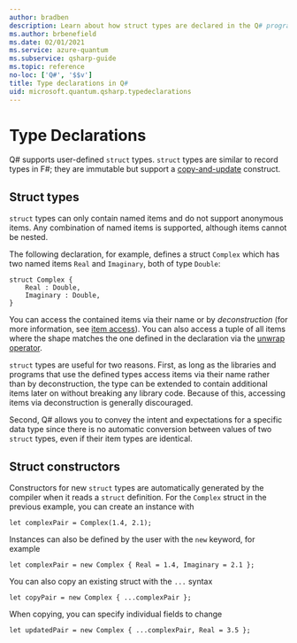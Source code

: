 ```yaml
---
author: bradben
description: Learn about how struct types are declared in the Q# programming language.
ms.author: brbenefield
ms.date: 02/01/2021
ms.service: azure-quantum
ms.subservice: qsharp-guide
ms.topic: reference
no-loc: ['Q#', '$$v']
title: Type declarations in Q#
uid: microsoft.quantum.qsharp.typedeclarations
---
```


# Type Declarations

Q# supports user-defined `struct` types. `struct` types are similar to record types in F#; they are immutable but support a [copy-and-update](xref:microsoft.quantum.qsharp.copyandupdateexpressions) construct.

## Struct types

`struct` types can only contain named items and do not support anonymous items. Any combination of named items is supported, although items cannot be nested.

The following declaration, for example, defines a struct `Complex` which has two named items `Real` and `Imaginary`, both of type `Double`:

```qsharp
struct Complex {
    Real : Double,
    Imaginary : Double,
}
```

You can access the contained items via their name or by *deconstruction* (for more information, see [item access](xref:microsoft.quantum.qsharp.itemaccessexpression#item-access-for-struct-types)).
You can also access a tuple of all items where the shape matches the one defined in the declaration via the [unwrap operator](xref:microsoft.quantum.qsharp.itemaccessexpression#item-access-for-struct-types).

`struct` types are useful for two reasons. First, as long as the libraries and programs that use the defined types access items via their name rather than by deconstruction, the type can be extended to contain additional items later on without breaking any library code. Because of this, accessing items via deconstruction is generally discouraged.

Second, Q# allows you to convey the intent and expectations for a specific data type since there is no automatic conversion between values of two `struct` types, even if their item types are identical.

## Struct constructors

Constructors for new `struct` types are automatically generated by the compiler when it reads a `struct` definition. For the `Complex` struct in the previous example, you can create an instance with

```qsharp
let complexPair = Complex(1.4, 2.1);
```

Instances can also be defined by the user with the `new` keyword, for example

```qsharp
let complexPair = new Complex { Real = 1.4, Imaginary = 2.1 };
```

You can also copy an existing struct with the `...` syntax

```qsharp
let copyPair = new Complex { ...complexPair };
```

When copying, you can specify individual fields to change

```qsharp
let updatedPair = new Complex { ...complexPair, Real = 3.5 };
```
